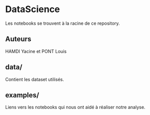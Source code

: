 # DataScience

Les notebooks se trouvent à la racine de ce repository.

## Auteurs

HAMDI Yacine et PONT Louis

## data/ 

Contient les dataset utilisés.

## examples/

Liens vers les notebooks qui nous ont aidé à réaliser notre analyse.
